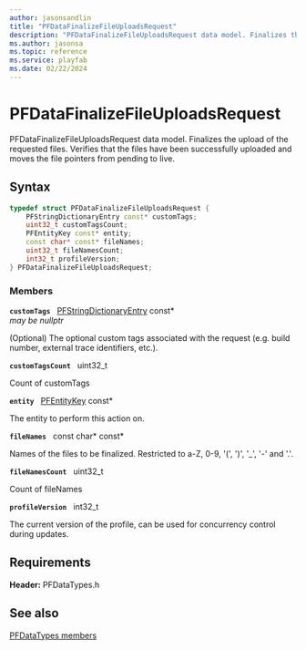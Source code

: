 ```yaml
---
author: jasonsandlin
title: "PFDataFinalizeFileUploadsRequest"
description: "PFDataFinalizeFileUploadsRequest data model. Finalizes the upload of the requested files. Verifies that the files have been successfully uploaded and moves the file pointers from pending to live."
ms.author: jasonsa
ms.topic: reference
ms.service: playfab
ms.date: 02/22/2024
---
```


# PFDataFinalizeFileUploadsRequest  

PFDataFinalizeFileUploadsRequest data model. Finalizes the upload of the requested files. Verifies that the files have been successfully uploaded and moves the file pointers from pending to live.  

## Syntax  
  
```cpp
typedef struct PFDataFinalizeFileUploadsRequest {  
    PFStringDictionaryEntry const* customTags;  
    uint32_t customTagsCount;  
    PFEntityKey const* entity;  
    const char* const* fileNames;  
    uint32_t fileNamesCount;  
    int32_t profileVersion;  
} PFDataFinalizeFileUploadsRequest;  
```
  
### Members  
  
**`customTags`** &nbsp; [PFStringDictionaryEntry](../../pftypes/structs/pfstringdictionaryentry.md) const*  
*may be nullptr*  
  
(Optional) The optional custom tags associated with the request (e.g. build number, external trace identifiers, etc.).
  
**`customTagsCount`** &nbsp; uint32_t  
  
Count of customTags
  
**`entity`** &nbsp; [PFEntityKey](../../pftypes/structs/pfentitykey-c.md) const*  
  
The entity to perform this action on.
  
**`fileNames`** &nbsp; const char* const*  
  
Names of the files to be finalized. Restricted to a-Z, 0-9, '(', ')', '_', '-' and '.'.
  
**`fileNamesCount`** &nbsp; uint32_t  
  
Count of fileNames
  
**`profileVersion`** &nbsp; int32_t  
  
The current version of the profile, can be used for concurrency control during updates.
  
  
## Requirements  
  
**Header:** PFDataTypes.h
  
## See also  
[PFDataTypes members](../pfdatatypes_members.md)  

  
  
